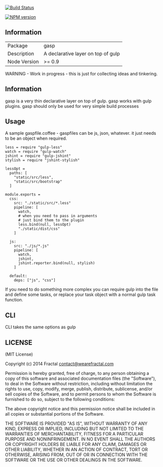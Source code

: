 [![Build Status](https://travis-ci.org/wearefractal/gasp.png?branch=master)](https://travis-ci.org/wearefractal/gasp)

[![NPM version](https://badge.fury.io/js/gasp.png)](http://badge.fury.io/js/gasp)

## Information

<table>
<tr> 
<td>Package</td><td>gasp</td>
</tr>
<tr>
<td>Description</td>
<td>A declarative layer on top of gulp</td>
</tr>
<tr>
<td>Node Version</td>
<td>>= 0.9</td>
</tr>
</table>

WARNING - Work in progress - this is just for collecting ideas and tinkering.

## Information

gasp is a very thin declarative layer on top of gulp. gasp works with gulp plugins. gasp should only be used for very simple build processes

## Usage

A sample gaspfile.coffee - gaspfiles can be js, json, whatever. it just needs to be an object when required.

```coffee-script
less = require "gulp-less"
watch = require "gulp-watch"
jshint = require "gulp-jshint"
stylish = require "jshint-stylish"

lessOpt =
  paths: [
    "static/src/less",
    "static/src/bootstrap"
  ]

module.exports =
  css:
    src: "./static/src/*.less"
    pipeline: [
      watch,
      # when you need to pass in arguments
      # just bind them to the plugin
      less.bind(null, lessOpt)
      "./static/dist/css"
    ]

  js:
    src: "./js/*.js"
    pipeline: [
      watch,
      jshint,
      jshint.reporter.bind(null, stylish)
    ]

  default:
    deps: ["js", "css"]
```

If you need to do something more complex you can require gulp into the file and define some tasks, or replace your task object with a normal gulp task function.

## CLI

CLI takes the same options as gulp

## LICENSE

(MIT License)

Copyright (c) 2014 Fractal <contact@wearefractal.com>

Permission is hereby granted, free of charge, to any person obtaining
a copy of this software and associated documentation files (the
"Software"), to deal in the Software without restriction, including
without limitation the rights to use, copy, modify, merge, publish,
distribute, sublicense, and/or sell copies of the Software, and to
permit persons to whom the Software is furnished to do so, subject to
the following conditions:

The above copyright notice and this permission notice shall be
included in all copies or substantial portions of the Software.

THE SOFTWARE IS PROVIDED "AS IS", WITHOUT WARRANTY OF ANY KIND,
EXPRESS OR IMPLIED, INCLUDING BUT NOT LIMITED TO THE WARRANTIES OF
MERCHANTABILITY, FITNESS FOR A PARTICULAR PURPOSE AND
NONINFRINGEMENT. IN NO EVENT SHALL THE AUTHORS OR COPYRIGHT HOLDERS BE
LIABLE FOR ANY CLAIM, DAMAGES OR OTHER LIABILITY, WHETHER IN AN ACTION
OF CONTRACT, TORT OR OTHERWISE, ARISING FROM, OUT OF OR IN CONNECTION
WITH THE SOFTWARE OR THE USE OR OTHER DEALINGS IN THE SOFTWARE.

